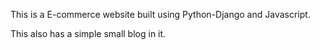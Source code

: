 This is a E-commerce website built using Python-Django and Javascript.

This also has a simple small blog in it.